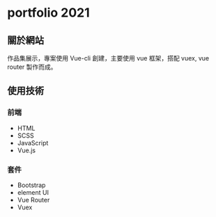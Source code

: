 # portfolio 2021

## 關於網站
作品集展示，專案使用 Vue-cli 創建，主要使用 vue 框架，搭配 vuex, vue router 製作而成。

## 使用技術
### 前端
- HTML
- SCSS
- JavaScript
- Vue.js

### 套件
- Bootstrap
- element UI
- Vue Router
- Vuex
